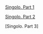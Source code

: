 [Singolo. Part 1](https://Andryteck/singolo/blob/singolo/Singolo1.html)

[Singolo. Part 2](https://Andryteck/singolo/blob/singolo/Singolo2.html)

[Singolo. Part 3]